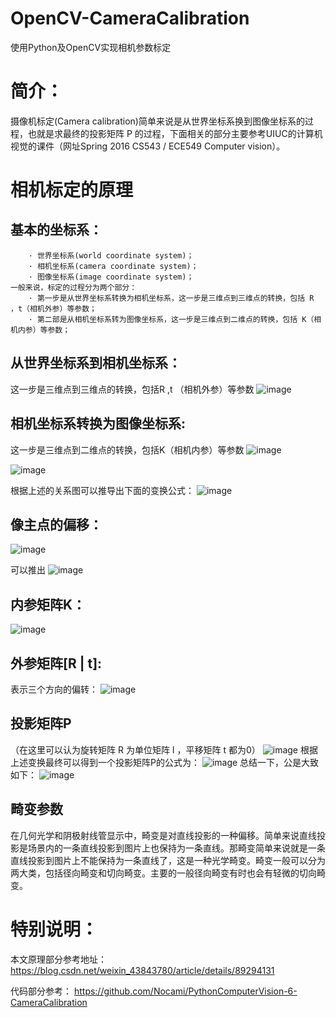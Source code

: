 # OpenCV-CameraCalibration
使用Python及OpenCV实现相机参数标定
# 简介：
摄像机标定(Camera calibration)简单来说是从世界坐标系换到图像坐标系的过程，也就是求最终的投影矩阵 P 的过程，下面相关的部分主要参考UIUC的计算机视觉的课件（网址Spring 2016 CS543 / ECE549 Computer vision）。 
# 相机标定的原理
## 基本的坐标系：
        · 世界坐标系(world coordinate system)；
        · 相机坐标系(camera coordinate system)；
        · 图像坐标系(image coordinate system)；
    一般来说，标定的过程分为两个部分：
        · 第一步是从世界坐标系转换为相机坐标系，这一步是三维点到三维点的转换，包括 R ，t（相机外参）等参数；
        · 第二部是从相机坐标系转为图像坐标系，这一步是三维点到二维点的转换，包括 K（相机内参）等参数；

## 从世界坐标系到相机坐标系：
这一步是三维点到三维点的转换，包括R ,t （相机外参）等参数
![image](https://github.com/Einstein-666/Camera_Calibration/blob/main/images/101.png)

## 相机坐标系转换为图像坐标系:
这一步是三维点到二维点的转换，包括K（相机内参）等参数
![image](https://github.com/Einstein-666/Camera_Calibration/blob/main/images/102.png)

![image](https://github.com/Einstein-666/Camera_Calibration/blob/main/images/103.png)

根据上述的关系图可以推导出下面的变换公式：
![image](https://github.com/Einstein-666/Camera_Calibration/blob/main/images/104.png)
## 像主点的偏移：
![image](https://github.com/Einstein-666/Camera_Calibration/blob/main/images/105.png)

可以推出
![image](https://github.com/Einstein-666/Camera_Calibration/blob/main/images/106.png)
## 内参矩阵K：
![image](https://github.com/Einstein-666/Camera_Calibration/blob/main/images/107.png)
## 外参矩阵[R | t]:
表示三个方向的偏转：
![image](https://github.com/Einstein-666/Camera_Calibration/blob/main/images/108.png)
## 投影矩阵P
（在这里可以认为旋转矩阵 R 为单位矩阵 I ，平移矩阵 t 都为0）
![image](https://github.com/Einstein-666/Camera_Calibration/blob/main/images/109.png)
根据上述变换最终可以得到一个投影矩阵P的公式为：
![image](https://github.com/Einstein-666/Camera_Calibration/blob/main/images/110.png)
总结一下，公是大致如下：
![image](https://github.com/Einstein-666/Camera_Calibration/blob/main/images/111.png)
## 畸变参数
在几何光学和阴极射线管显示中，畸变是对直线投影的一种偏移。简单来说直线投影是场景内的一条直线投影到图片上也保持为一条直线。那畸变简单来说就是一条直线投影到图片上不能保持为一条直线了，这是一种光学畸变。畸变一般可以分为两大类，包括径向畸变和切向畸变。主要的一般径向畸变有时也会有轻微的切向畸变。
# 特别说明：  
本文原理部分参考地址：https://blog.csdn.net/weixin_43843780/article/details/89294131 

代码部分参考： https://github.com/Nocami/PythonComputerVision-6-CameraCalibration 
